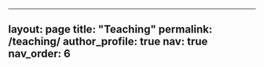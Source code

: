 
---
layout: page
title: "Teaching"
permalink: /teaching/
author_profile: true
nav: true
nav_order: 6
---
